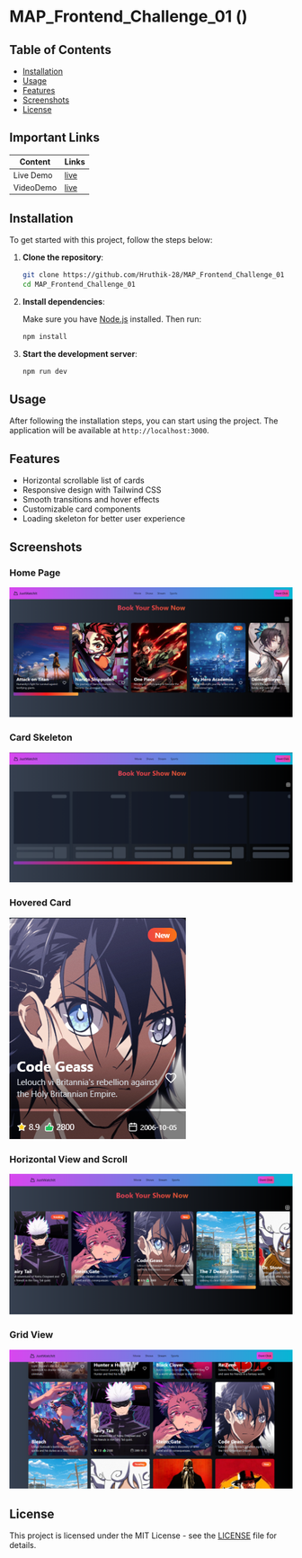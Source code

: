 # MAP_Frontend_Challenge_01 ()

## Table of Contents

-   [Installation](#installation)
-   [Usage](#usage)
-   [Features](#features)
-   [Screenshots](#screenshots)
-   [License](#license)

## Important Links

| Content   | Links                                  |
| --------- | -------------------------------------- |
| Live Demo | [live](https://book-it-pi.vercel.app/) |
| VideoDemo | [live](https://youtu.be/Fkq4UGvuYhs)   |

## Installation

To get started with this project, follow the steps below:

1. **Clone the repository**:

    ```sh
    git clone https://github.com/Hruthik-28/MAP_Frontend_Challenge_01
    cd MAP_Frontend_Challenge_01
    ```

2. **Install dependencies**:

    Make sure you have [Node.js](https://nodejs.org/) installed. Then run:

    ```sh
    npm install
    ```

3. **Start the development server**:

    ```sh
    npm run dev
    ```

## Usage

After following the installation steps, you can start using the project. The application will be available at `http://localhost:3000`.

## Features

-   Horizontal scrollable list of cards
-   Responsive design with Tailwind CSS
-   Smooth transitions and hover effects
-   Customizable card components
-   Loading skeleton for better user experience

## Screenshots

### Home Page

![Home Page](./public/screenshots/screenshot1.png)

### Card Skeleton

![Card Component](./public/screenshots/screenshot2.png)

### Hovered Card

![Card Component](./public/screenshots/screenshot3.png)

### Horizontal View and Scroll

![Card Component](./public/screenshots/screenshot4.png)

### Grid View

![Card Component](./public/screenshots/screenshot5.png)

## License

This project is licensed under the MIT License - see the [LICENSE](LICENSE) file for details.
